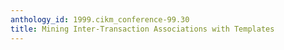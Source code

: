 ```yaml
---
anthology_id: 1999.cikm_conference-99.30
title: Mining Inter-Transaction Associations with Templates
---
```

